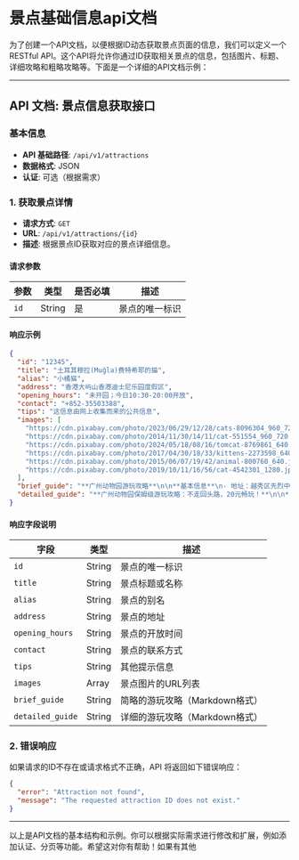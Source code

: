 # 景点基础信息api文档

为了创建一个API文档，以便根据ID动态获取景点页面的信息，我们可以定义一个RESTful API。这个API将允许你通过ID获取相关景点的信息，包括图片、标题、详细攻略和粗略攻略等。下面是一个详细的API文档示例：

---

## API 文档: 景点信息获取接口

### 基本信息
- **API 基础路径**: `/api/v1/attractions`
- **数据格式**: JSON
- **认证**: 可选（根据需求）

### 1. 获取景点详情

- **请求方式**: `GET`
- **URL**: `/api/v1/attractions/{id}`
- **描述**: 根据景点ID获取对应的景点详细信息。

#### 请求参数

| 参数 | 类型   | 是否必填 | 描述           |
| ---- | ------ | -------- | -------------- |
| `id` | String | 是       | 景点的唯一标识 |

#### 响应示例

```json
{
  "id": "12345",
  "title": "土耳其穆拉(Muğla)费特希耶的猫",
  "alias": "小橘猫",
  "address": "香港大屿山香港迪士尼乐园度假区",
  "opening_hours": "未开园；今日10:30-20:00开放",
  "contact": "+852-35503388",
  "tips": "这信息由网上收集而来的公共信息",
  "images": [
    "https://cdn.pixabay.com/photo/2023/06/29/12/28/cats-8096304_960_720.jpg",
    "https://cdn.pixabay.com/photo/2014/11/30/14/11/cat-551554_960_720.jpg",
    "https://cdn.pixabay.com/photo/2024/05/18/08/16/tomcat-8769861_640.jpg",
    "https://cdn.pixabay.com/photo/2017/04/30/18/33/kittens-2273598_640.jpg",
    "https://cdn.pixabay.com/photo/2015/06/07/19/42/animal-800760_640.jpg",
    "https://cdn.pixabay.com/photo/2019/10/11/16/56/cat-4542301_1280.jpg"
  ],
  "brief_guide": "**广州动物园游玩攻略**\n\n**基本信息**\n- 地址：越秀区先烈中路120号\n- 营业时间：8:00 - 18:00\n- 门票：\n  - 成人：20元\n  - 儿童/学生：10元\n  - 60岁以上老人和1.2米以下儿童免费\n\n**交通指南**\n- **南门：** 地铁5号线动物园站B/C出口\n- **北门：** 地铁6号线黄花岗站A出口\n- **自驾：** 南北门车位少，易堵车，建议公共交通\n\n**推荐游玩路线**\n- **北门进，南门出：** 依次参观猴子、黑猩猩、老虎、河马、飞禽馆、大象、熊猫、长颈鹿、斑马等，沿途下坡轻松不走回头路。\n\n**必看推荐**\n- **熊猫馆**：建议早点去，避免排队\n- **飞禽大观**：孔雀常开屏\n- **长颈鹿**：可近距离投喂（20元/把草料）\n\n**小贴士**\n- 带推车方便带娃\n- 自带食物和水，园内餐饮较贵\n- 做好防晒，游玩时间约3小时以上\n- 选择工作日或早点入园避开人流高峰\n\n祝大家玩得开心！",
  "detailed_guide": "**广州动物园保姆级游玩攻略：不走回头路，20元畅玩！**\n\n**广州动物园简介**\n- 地址：越秀区先烈中路120号\n- 营业时间：8:00 - 18:00\n- 门票：\n  - 成人：20元\n  - 儿童/学生：10元\n  - 60岁以上老人和1.2米以下儿童免费\n  - 购票方式：线上（公众号）、现场扫码、窗口购票\n\n**交通指南**\n- **南门：** 地铁5号线动物园站B/C出口（近城堡花园，游乐场）\n- **北门：** 地铁6号线黄花岗站A出口（近大猩猩，猴子）\n- **公交：** 南北公交不同，请留意站点。\n- **自驾：** 南北门均易堵车且车位有限，建议公共交通出行。\n\n**推荐游玩路线：北门进，南门出（全程不走回头路）**\n1. **北门入园**\n2. 猴子🐵 - 黑猩猩🦍 - 熊🐻 - 豹子🐆\n3. 老虎🐯 - 河马🦛 - 锦鲤苑🐟 - 飞禽大观🐦🦚🦜\n4. 大象🐘 - 熊猫馆🐼 - 长颈鹿🦒 - 斑马🦓\n5. 犀牛🦏 - 袋鼠🦘 - 羊驼🦙 - 游乐场🎠\n6. 火烈鸟 - 天鹅🦢 - 南门出\n\n**游玩推荐重点：**\n- **熊猫馆🐼：** 位于园区中部，建议早点前往以避开排队高峰并占据有利位置观赏“星一”和“雅一”。\n- **大象馆🐘：** 可以近距离观赏大象，孩子们的最爱之一。\n- **虎山🐯：** 猎豹和老虎常常不太活跃，可能需要耐心等待。\n- **飞禽大观🦚🐦：** 内有活跃的孔雀，常开屏供观赏。\n- **狮子馆🦁：** 齐刘海发型的狮子“阿杭”常与狮后“贴贴”休息，需靠运气看到它们的活动。\n- **长颈鹿🦒：** 可购买草料（20元/把）进行近距离投喂，非常适合亲子互动。\n\n**游玩Tips：**\n1. **园区较大，建议带推车：** 特别是带小朋友的家庭，推车可以减轻体力消耗。\n2. **自带食物和水：** 园内餐饮价格较高且味道一般，自带干粮和水更为划算。\n3. **做好防晒：** 游玩时间预计3小时以上，请携带防晒用品。\n4. **建议错峰游玩：** 尽量选择工作日或早上8:00 - 9:00入园，避开高峰人流。\n\n**其他小贴士：**\n- **注意防蚊：** 园区内蚊虫较多，建议使用防蚊液。\n- **观察力必不可少：** 有些动物会藏在角落里，细心观察能带来更多惊喜。\n- **文明观赏：** 大部分动物是从马戏团解救出来的，请大家尊重它们的生活空间，不做打扰。"
}
```

#### 响应字段说明

| 字段             | 类型   | 描述                           |
| ---------------- | ------ | ------------------------------ |
| `id`             | String | 景点的唯一标识                 |
| `title`          | String | 景点标题或名称                 |
| `alias`          | String | 景点的别名                     |
| `address`        | String | 景点的地址                     |
| `opening_hours`  | String | 景点的开放时间                 |
| `contact`        | String | 景点的联系方式                 |
| `tips`           | String | 其他提示信息                   |
| `images`         | Array  | 景点图片的URL列表              |
| `brief_guide`    | String | 简略的游玩攻略（Markdown格式） |
| `detailed_guide` | String | 详细的游玩攻略（Markdown格式） |

### 2. 错误响应

如果请求的ID不存在或请求格式不正确，API 将返回如下错误响应：

```json
{
  "error": "Attraction not found",
  "message": "The requested attraction ID does not exist."
}
```

---

以上是API文档的基本结构和示例。你可以根据实际需求进行修改和扩展，例如添加认证、分页等功能。希望这对你有帮助！如果有其他